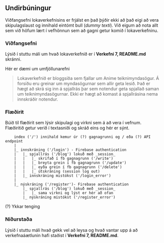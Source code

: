 ## Undirbúningur

Viðfangsefni lokaverkefnisins er frjálst en það þýðir ekki að það eigi að vera skipulagslaust og innihald eintómt bull (_dummy texti_). Við eigum að nota allt sem við höfum lært í vefhönnun sem að gagni getur komið í lokaverkefninu.

### Viðfangsefni

Lýsið í stuttu máli um hvað lokaverkefnið er í **Verkefni 7, README.md** skránni.

Hér er dæmi um umfjöllunarefni

> Lokaverkefnið er bloggsíða sem fjallar um Anime teiknimyndasögur. Á forsíðu eru greinar um myndasögurnar sem allir geta lesið. Það er hægt að skrá sig inn á spjallrás þar sem notendur geta spjallað saman um teiknimyndasögurnar. Ekki er hægt að komast á spjallrásina nema innskráðir notendur.

### Flæðirit

Búið til flæðirit sem lýsir skipulagi og virkni sem á að vera í vefnum. Flæðiritið getur verið í textasniði og skráð eins og hér er sýnt.

```
    index ('/') innihald kemur úr (?) gagnagrunni og / eða (?) API endpoint
    |
    |_ innskráning ('/login') - Firebase authentication
    |   |_ spjallrás ('/blog') lokuð með _session_
    |   |   |_ skrifað í fb gagnagrunn ('/write')
    |   |   |_ breyta grein í fb gagnagrunn ('/update')
    |   |   |_ eyða grein í fb gagnagrunn ('/delete')
    |   |   |_ útskráning (session log out)
    |   |_ innskráning mistókst ('/login_error')
    |
    |_ nýskráning ('/register')- Firebase authentication
        |_ spjallrás ('/blog') lokuð með _session_          
        |   |_ sama virkni og lýst er hér að ofan    
        |_ nýskráning mistókst ('/register_error')

```
(?) Ykkar tenging

### Niðurstaða 

Lýsið í stuttu máli hvað gekk vel að leysa og hvað vantar upp á að verkefnaáætlunin hafi staðist í **Verkefni 7, README.md**. 
